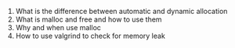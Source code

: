 1. What is the difference between automatic and dynamic allocation
2. What is malloc and free and how to use them
3. Why and when use malloc
4. How to use valgrind to check for memory leak
